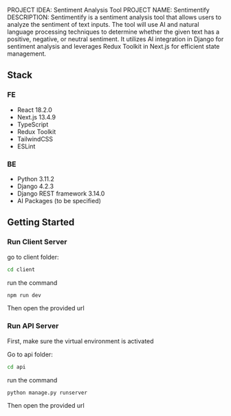 PROJECT IDEA: Sentiment Analysis Tool
PROJECT NAME: Sentimentify
DESCRIPTION: Sentimentify is a sentiment analysis tool that allows users to analyze the sentiment of text inputs. The tool will use AI and natural language processing techniques to determine whether the given text has a positive, negative, or neutral sentiment. It utilizes AI integration in Django for sentiment analysis and leverages Redux Toolkit in Next.js for efficient state management.

## Stack
### FE
- React 18.2.0
- Next.js 13.4.9
- TypeScript 
- Redux Toolkit
- TailwindCSS
- ESLint

### BE
- Python 3.11.2
- Django 4.2.3
- Django REST framework 3.14.0
- AI Packages (to be specified)

## Getting Started
### Run Client Server
go to client folder:
```bash
cd client
```
run the command
```bash
npm run dev
```
Then open the provided url

### Run API Server
First, make sure the virtual environment is activated

Go to api folder:
```bash
cd api
```
run the command
```bash
python manage.py runserver
```
Then open the provided url

